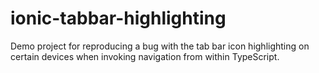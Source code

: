 # ionic-tabbar-highlighting
Demo project for reproducing a bug with the tab bar icon highlighting on certain devices when invoking navigation from within TypeScript.
